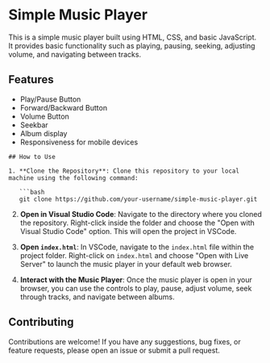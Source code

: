 

# Simple Music Player

This is a simple music player built using HTML, CSS, and basic JavaScript. It provides basic functionality such as playing, pausing, seeking, adjusting volume, and navigating between tracks.

## Features

- Play/Pause Button
- Forward/Backward Button
- Volume Button
- Seekbar
- Album display
- Responsiveness for mobile devices

```
## How to Use

1. **Clone the Repository**: Clone this repository to your local machine using the following command:

   ```bash
   git clone https://github.com/your-username/simple-music-player.git
   ```

2. **Open in Visual Studio Code**: Navigate to the directory where you cloned the repository. Right-click inside the folder and choose the "Open with Visual Studio Code" option. This will open the project in VSCode.

3. **Open `index.html`**: In VSCode, navigate to the `index.html` file within the project folder. Right-click on `index.html` and choose "Open with Live Server" to launch the music player in your default web browser.

4. **Interact with the Music Player**: Once the music player is open in your browser, you can use the controls to play, pause, adjust volume, seek through tracks, and navigate between albums.

## Contributing

Contributions are welcome! If you have any suggestions, bug fixes, or feature requests, please open an issue or submit a pull request.




